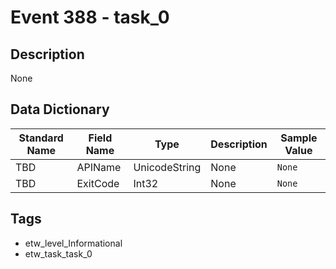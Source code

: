 # Event 388 - task_0

## Description
None

## Data Dictionary
|Standard Name|Field Name|Type|Description|Sample Value|
|---|---|---|---|---|
|TBD|APIName|UnicodeString|None|`None`|
|TBD|ExitCode|Int32|None|`None`|

## Tags
* etw_level_Informational
* etw_task_task_0